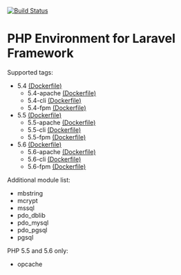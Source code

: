 [![Build Status](https://travis-ci.org/ganiutomo/docker-php-laravel.svg?branch=develop)](https://travis-ci.org/ganiutomo/docker-php-laravel)

# PHP Environment for Laravel Framework

Supported tags:
* 5.4 [(Dockerfile)](5.4/cli/Dockerfile)
  * 5.4-apache [(Dockerfile)](5.4/apache/Dockerfile)
  * 5.4-cli [(Dockerfile)](5.4/cli/Dockerfile)
  * 5.4-fpm [(Dockerfile)](5.4/fpm/Dockerfile)
* 5.5 [(Dockerfile)](5.5/cli/Dockerfile)
  * 5.5-apache [(Dockerfile)](5.5/apache/Dockerfile)
  * 5.5-cli [(Dockerfile)](5.5/cli/Dockerfile)
  * 5.5-fpm [(Dockerfile)](5.5/fpm/Dockerfile)
* 5.6 [(Dockerfile)](5.6/cli/Dockerfile)
  * 5.6-apache [(Dockerfile)](5.6/apache/Dockerfile)
  * 5.6-cli [(Dockerfile)](5.6/cli/Dockerfile)
  * 5.6-fpm [(Dockerfile)](5.6/fpm/Dockerfile)

Additional module list:
* mbstring
* mcrypt
* mssql
* pdo_dblib
* pdo_mysql
* pdo_pgsql
* pgsql

PHP 5.5 and 5.6 only:
* opcache
